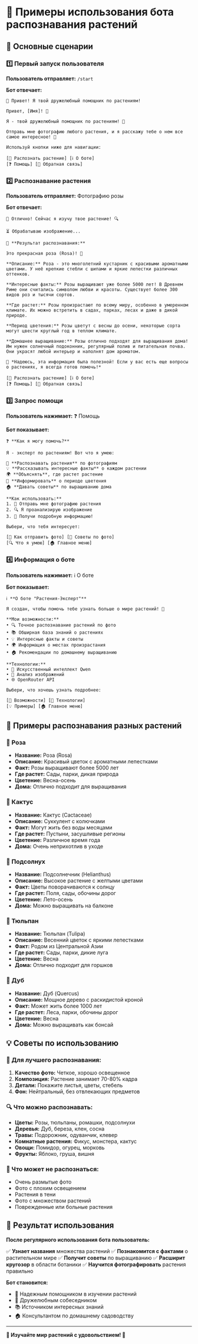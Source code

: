 # 📱 Примеры использования бота распознавания растений

## 🎯 Основные сценарии

### 1️⃣ Первый запуск пользователя

**Пользователь отправляет:** `/start`

**Бот отвечает:**
```
🌱 Привет! Я твой дружелюбный помощник по растениям!

Привет, [Имя]! 👋

Я - твой дружелюбный помощник по растениям! 🌱

Отправь мне фотографию любого растения, и я расскажу тебе о нем все самое интересное! 📸

Используй кнопки ниже для навигации:

[🌿 Распознать растение] [ℹ️ О боте]
[❓ Помощь] [💚 Обратная связь]
```

### 2️⃣ Распознавание растения

**Пользователь отправляет:** Фотографию розы

**Бот отвечает:**
```
📸 Отлично! Сейчас я изучу твое растение! 🔍

⏳ Обрабатываю изображение...

🌿 **Результат распознавания:**

Это прекрасная роза (Rosa)! 🌹

**Описание:** Роза - это многолетний кустарник с красивыми ароматными цветами. У неё крепкие стебли с шипами и яркие лепестки различных оттенков.

**Интересные факты:** Розы выращивают уже более 5000 лет! В Древнем Риме они считались символом любви и красоты. Существует более 300 видов роз и тысячи сортов.

**Где растет:** Розы произрастают по всему миру, особенно в умеренном климате. Их можно встретить в садах, парках, лесах и даже в дикой природе.

**Период цветения:** Розы цветут с весны до осени, некоторые сорта могут цвести круглый год в теплом климате.

**Домашнее выращивание:** Розы отлично подходят для выращивания дома! Им нужен солнечный подоконник, регулярный полив и питательная почва. Они украсят любой интерьер и наполнят дом ароматом.

💚 *Надеюсь, эта информация была полезной! Если у вас есть еще вопросы о растениях, я всегда готов помочь!*

[🌿 Распознать растение] [ℹ️ О боте]
[❓ Помощь] [💚 Обратная связь]
```

### 3️⃣ Запрос помощи

**Пользователь нажимает:** ❓ Помощь

**Бот показывает:**
```
❓ **Как я могу помочь?**

Я - эксперт по растениям! Вот что я умею:

🌿 **Распознавать растения** по фотографиям
💡 **Рассказывать интересные факты** о каждом растении
🌍 **Объяснять**, где растет растение
🌸 **Информировать** о периоде цветения
🏠 **Давать советы** по выращиванию дома

**Как использовать:**
1. 📸 Отправь мне фотографию растения
2. 🔍 Я проанализирую изображение
3. 🌱 Получи подробную информацию!

Выбери, что тебя интересует:

[📸 Как отправить фото] [🌱 Советы по фото]
[🔍 Что я умею] [🏠 Главное меню]
```

### 4️⃣ Информация о боте

**Пользователь нажимает:** ℹ️ О боте

**Бот показывает:**
```
ℹ️ **О боте "Растения-Эксперт"**

Я создан, чтобы помочь тебе узнать больше о мире растений! 🌱

**Мои возможности:**
• 🔍 Точное распознавание растений по фото
• 📚 Обширная база знаний о растениях
• 💡 Интересные факты и советы
• 🌍 Информация о местах произрастания
• 🏠 Рекомендации по домашнему выращиванию

**Технологии:**
• 🤖 Искусственный интеллект Qwen
• 📸 Анализ изображений
• 🌐 OpenRouter API

Выбери, что хочешь узнать подробнее:

[🌟 Возможности] [🔧 Технологии]
[💡 Примеры] [🏠 Главное меню]
```

## 🌿 Примеры распознавания разных растений

### 🌹 Роза
- **Название:** Роза (Rosa)
- **Описание:** Красивый цветок с ароматными лепестками
- **Факт:** Розы выращивают более 5000 лет
- **Где растет:** Сады, парки, дикая природа
- **Цветение:** Весна-осень
- **Дома:** Отлично подходит для выращивания

### 🌵 Кактус
- **Название:** Кактус (Cactaceae)
- **Описание:** Суккулент с колючками
- **Факт:** Могут жить без воды месяцами
- **Где растет:** Пустыни, засушливые регионы
- **Цветение:** Различное время года
- **Дома:** Очень неприхотлив в уходе

### 🌻 Подсолнух
- **Название:** Подсолнечник (Helianthus)
- **Описание:** Высокое растение с желтыми цветами
- **Факт:** Цветы поворачиваются к солнцу
- **Где растет:** Поля, сады, обочины дорог
- **Цветение:** Лето-осень
- **Дома:** Можно выращивать на балконе

### 🌸 Тюльпан
- **Название:** Тюльпан (Tulipa)
- **Описание:** Весенний цветок с яркими лепестками
- **Факт:** Родом из Центральной Азии
- **Где растет:** Сады, парки, дикие луга
- **Цветение:** Весна
- **Дома:** Отлично подходит для горшков

### 🌳 Дуб
- **Название:** Дуб (Quercus)
- **Описание:** Мощное дерево с раскидистой кроной
- **Факт:** Может жить более 1000 лет
- **Где растет:** Леса, парки, обочины дорог
- **Цветение:** Весна
- **Дома:** Можно выращивать как бонсай

## 💡 Советы по использованию

### 📸 Для лучшего распознавания:
1. **Качество фото:** Четкое, хорошо освещенное
2. **Композиция:** Растение занимает 70-80% кадра
3. **Детали:** Покажите листья, цветы, стебель
4. **Фон:** Нейтральный, без отвлекающих предметов

### 🔍 Что можно распознавать:
- **Цветы:** Розы, тюльпаны, ромашки, подсолнухи
- **Деревья:** Дуб, береза, клен, сосна
- **Травы:** Подорожник, одуванчик, клевер
- **Комнатные растения:** Фикус, монстера, кактус
- **Овощи:** Помидор, огурец, морковь
- **Фрукты:** Яблоко, груша, вишня

### 🚫 Что может не распознаться:
- Очень размытые фото
- Фото с плохим освещением
- Растения в тени
- Фото с множеством растений
- Поврежденные или больные растения

## 🎉 Результат использования

**После регулярного использования бота пользователь:**

✅ **Узнает названия** множества растений
✅ **Познакомится с фактами** о растительном мире
✅ **Получит советы** по выращиванию
✅ **Расширит кругозор** в области ботаники
✅ **Научится фотографировать** растения правильно

**Бот становится:**
- 🌱 Надежным помощником в изучении растений
- 💚 Дружелюбным собеседником
- 📚 Источником интересных знаний
- 🏠 Консультантом по домашнему садоводству

---

**🌱 Изучайте мир растений с удовольствием! 💚**
